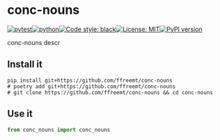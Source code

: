 # conc-nouns
[![pytest](https://github.com/ffreemt/conc-nouns/actions/workflows/routine-tests.yml/badge.svg)](https://github.com/ffreemt/conc-nouns/actions)[![python](https://img.shields.io/static/v1?label=python+&message=3.8%2B&color=blue)](https://www.python.org/downloads/)[![Code style: black](https://img.shields.io/badge/code%20style-black-000000.svg)](https://github.com/psf/black)[![License: MIT](https://img.shields.io/badge/License-MIT-yellow.svg)](https://opensource.org/licenses/MIT)[![PyPI version](https://badge.fury.io/py/conc_nouns.svg)](https://badge.fury.io/py/conc_nouns)

conc-nouns descr

## Install it

```shell
pip install git+https://github.com/ffreemt/conc-nouns
# poetry add git+https://github.com/ffreemt/conc-nouns
# git clone https://github.com/ffreemt/conc-nouns && cd conc-nouns
```

## Use it
```python
from conc_nouns import conc_nouns

```
